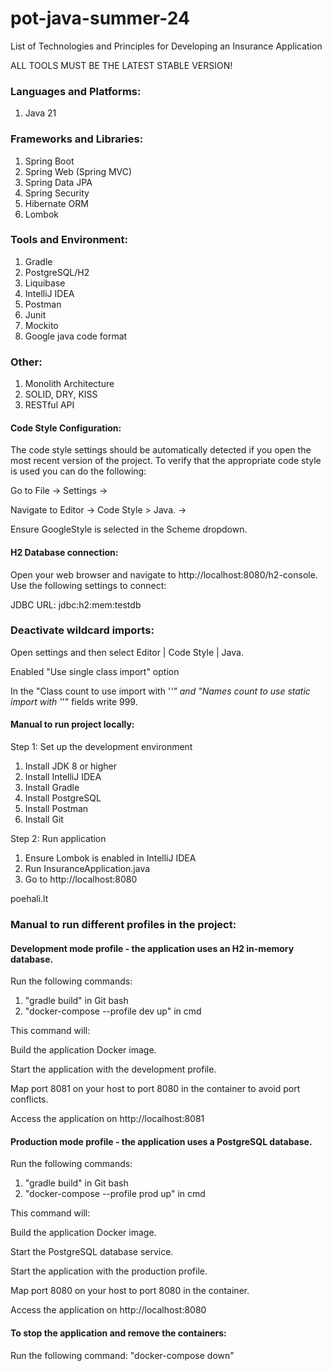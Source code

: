 # pot-java-summer-24

List of Technologies and Principles for Developing an Insurance Application

ALL TOOLS MUST BE THE LATEST STABLE VERSION!

### Languages and Platforms:
1.	Java 21
 
### Frameworks and Libraries:
1.	Spring Boot
2.	Spring Web (Spring MVC)
3.	Spring Data JPA
4.	Spring Security
5.	Hibernate ORM
6.	Lombok

### Tools and Environment:
1.	Gradle
2.	PostgreSQL/H2
3.	Liquibase
4.	IntelliJ IDEA
5.	Postman
6.	Junit
7.	Mockito
8.	Google java code format

### Other:
1.	Monolith Architecture
2.	SOLID, DRY, KISS
3.	RESTful API

#### Code Style Configuration:
The code style settings should be automatically detected if you open the most recent version of the project.
To verify that the appropriate code style is used you can do the following:

Go to File -> Settings ->

Navigate to Editor -> Code Style > Java. ->

Ensure GoogleStyle is selected in the Scheme dropdown.


#### H2 Database connection:
Open your web browser and navigate to http://localhost:8080/h2-console. Use the following settings to connect:

JDBC URL: jdbc:h2:mem:testdb

### Deactivate wildcard imports:
Open settings and then select Editor | Code Style | Java.

Enabled "Use single class import" option

In the "Class count to use import with '*'" and "Names count to use static import with '*'" fields write 999.

#### Manual to run project locally:
Step 1: Set up the development environment
1. Install JDK 8 or higher
2. Install IntelliJ IDEA
3. Install Gradle
4. Install PostgreSQL
5. Install Postman
6. Install Git

Step 2: Run application

1. Ensure Lombok is enabled in IntelliJ IDEA
2. Run InsuranceApplication.java
3. Go to http://localhost:8080

poehali.lt   

### Manual to run different profiles in the project:
#### Development mode profile - the application uses an H2 in-memory database.
Run the following commands:
1. "gradle build" in Git bash
2. "docker-compose --profile dev up" in cmd

This command will:

Build the application Docker image.

Start the application with the development profile.

Map port 8081 on your host to port 8080 in the container to avoid port conflicts.

Access the application on http://localhost:8081


#### Production mode profile - the application uses a PostgreSQL database.
Run the following commands:
1. "gradle build" in Git bash
2. "docker-compose --profile prod up" in cmd

This command will:

Build the application Docker image.

Start the PostgreSQL database service.

Start the application with the production profile.

Map port 8080 on your host to port 8080 in the container.

Access the application on http://localhost:8080

#### To stop the application and remove the containers:
Run the following command:
"docker-compose down"